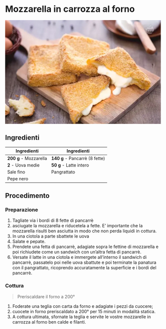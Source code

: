 # Mozzarella in carrozza al forno

![](../../img/Mozzarella-in-carrozza-al-forno.webp)

## Ingredienti

| Ingredienti                  | Ingredienti             |
| ---------------------------- | ----------------------- |
| **200 g** - Mozzarella | **140 g** - Pancarrè (8 fette) |
| **2** - Uova medie | **50 g** - Latte intero |
| Sale fino | Pangrattato |
| Pepe nero | |

## Procedimento

### Preparazione

1. Tagliate via i bordi di 8 fette di pancarrè
2. asciugate la mozzarella e riducetela a fette. E’ importante che la mozzarella risulti ben asciutta in modo che non perda liquidi in cottura. 
3. In una ciotola a parte sbattete le uova
4. Salate e pepate. 
5. Prendete una fetta di pancarrè, adagiate sopra le fettine di mozzarella e poi richiudete come un sandwich con un’altra fetta di pancarrè.
6. Versate il latte in una ciotola e immergete all’interno il sandwich di pancarrè, passatelo poi nelle uova sbattute e poi terminate la panatura con il pangrattato, ricoprendo accuratamente la superficie e i bordi del pancarrè.

### Cottura

> Preriscaldare il forno a 200°

1. Foderate una teglia con carta da forno e adagiate i pezzi da cuocere; 
2. cuocete in forno preriscaldato a 200° per 15 minuti in modalità statica. 
3. A cottura ultimata, sfornate la teglia e servite le vostre mozzarelle in carrozza al forno ben calde e filanti.
